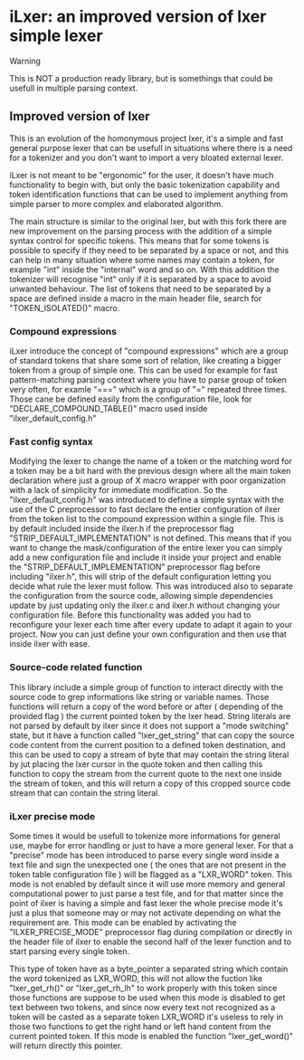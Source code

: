 # iLxer: an improved version of lxer simple lexer 


> [!WARNING]  
> This is NOT a production ready library, but is somethings that could be usefull in multiple parsing context. 


## Improved version of lxer 

This is an evolution of the homonymous project lxer, it's a simple and fast general purpose lexer that can be 
usefull in situations where there is a need for a tokenizer and you don't want to import a very bloated external
lexer.

iLxer is not meant to be "ergonomic" for the user, it doesn't have much functionality to begin with, but only the 
basic tokenization capability and token identification functions that can be used to implement anything from 
simple parser to more complex and elaborated algorithm.

The main structure is similar to the original lxer, but with this fork there are new improvement on the parsing 
process with the addition of a simple syntax control for specific tokens. This means that for some tokens is possible 
to specify if they need to be separated by a space or not, and this can help in many situation where some names may 
contain a token, for example "int" inside the "internal" word and so on. With this addition the tokenizer will recognise 
"int" only if it is separated by a space to avoid unwanted behaviour.
The list of tokens that need to be separated by a space are defined inside a macro in the main header file, 
search for "TOKEN_ISOLATED()" macro.


### Compound expressions 

iLxer introduce the concept of "compound expressions" which are a group of standard tokens that share some sort of 
relation, like creating a bigger token from a group of simple one. This can be used for example for fast pattern-matching 
parsing context where you have to parse group of token very often, for examle "===" which is a group of "=" repeated 
three times.
Those cane be defined easily from the configuration file, look for "DECLARE_COMPOUND_TABLE()" macro used inside "ilxer_default_config.h"

### Fast config syntax 

Modifying the lexer to change the name of a token or the matching word for a token may be a bit hard with the previous design 
where all the main token declaration where just a group of X macro wrapper with poor organization with a lack of simplicity 
for immediate modification. 
So the "ilxer_default_config.h" was introduced to define a simple syntax with the use of the C preprocessor to fast declare 
the entier configuration of ilxer from the token list to the compound expression within a single file. This is 
by default included inside the ilxer.h if the preprocessor flag "STRIP_DEFAULT_IMPLEMENTATION" is not defined. This means that 
if you want to change the mask/configuration of the entire lexer you can simply add a new configuration file and include it 
inside your project and enable the "STRIP_DEFAULT_IMPLEMENTATION" preprocessor flag before including "ilxer.h", this will strip 
of the default configuration letting you decide what rule the lexer must follow.
This was introduced also to separate the configuration from the source code, allowing simple dependencies update by just updating 
only the ilxer.c and ilxer.h without changing your configuration file. Before this functionality was added you had to reconfigure your 
lexer each time after every update to adapt it again to your project. Now you can just define your own configuration and then use 
that inside ilxer with ease.

### Source-code related function

This library include a simple group of function to interact directly with the source code to grep informations like string or 
variable names. Those functions will return a copy of the word before or after ( depending of the provided flag ) the current 
pointed token by the lxer head. 
String literals are not parsed by default by ilxer since it does not support a "mode switching" state, but it have a function 
called "lxer_get_string" that can copy the source code content from the current position to a defined token destination, and this 
can be used to copy a stream of byte that may contain the string literal by jut placing the lxer cursor in the quote token and then 
calling this function to copy the stream from the current quote to the next one inside the stream of token, and this will return a 
copy of this cropped source code stream that can contain the string literal. 


### iLxer precise mode 

Some times it would be usefull to tokenize more informations for general use, maybe for error handling or just to have a more 
general lexer. For that a "precise" mode has been introduced to parse every single word inside a text file and sign the 
unexpected one ( the ones that are not present in the token table configuration file ) will be flagged as a "LXR_WORD" token. 
This mode is not enabled by default since it will use more memory and general computational power to just parse a test file, 
and for that matter since the point of ilxer is having a simple and fast lexer the whole precise mode it's just a plus 
that someone may or may not activate depending on what the requirement are. 
This mode can be enabled by activating the "ILXER_PRECISE_MODE" preprocessor flag during compilation or directly in the header 
file of ilxer to enable the second half of the lexer function and to start parsing every single token. 

This type of token have as a byte_pointer a separated string which contain the word tokenized as LXR_WORD, this will not allow 
the fuction like "lxer_get_rh()" or "lxer_get_rh_lh" to work properly with this token since those functions are suppose to be 
used when this mode is disabled to get text between two tokens, and since now every text not recognized as a token will be casted 
as a separate token LXR_WORD it's useless to rely in those two functions to get the right hand or left hand content from the 
current pointed token. If this mode is enabled the function "lxer_get_word()" will return directly this pointer.


